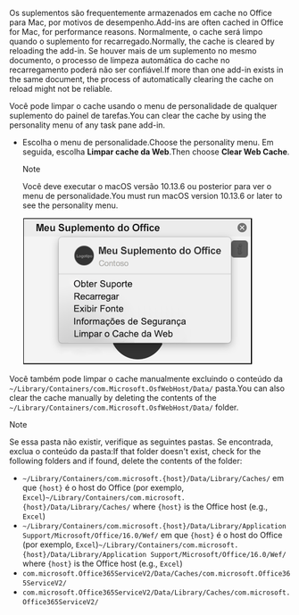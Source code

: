 <span data-ttu-id="fe29d-101">Os suplementos são frequentemente armazenados em cache no Office para Mac, por motivos de desempenho.</span><span class="sxs-lookup"><span data-stu-id="fe29d-101">Add-ins are often cached in Office for Mac, for performance reasons.</span></span> <span data-ttu-id="fe29d-102">Normalmente, o cache será limpo quando o suplemento for recarregado.</span><span class="sxs-lookup"><span data-stu-id="fe29d-102">Normally, the cache is cleared by reloading the add-in.</span></span> <span data-ttu-id="fe29d-103">Se houver mais de um suplemento no mesmo documento, o processo de limpeza automática do cache no recarregamento poderá não ser confiável.</span><span class="sxs-lookup"><span data-stu-id="fe29d-103">If more than one add-in exists in the same document, the process of automatically clearing the cache on reload might not be reliable.</span></span>

<span data-ttu-id="fe29d-104">Você pode limpar o cache usando o menu de personalidade de qualquer suplemento do painel de tarefas.</span><span class="sxs-lookup"><span data-stu-id="fe29d-104">You can clear the cache by using the personality menu of any task pane add-in.</span></span>
- <span data-ttu-id="fe29d-105">Escolha o menu de personalidade.</span><span class="sxs-lookup"><span data-stu-id="fe29d-105">Choose the personality menu.</span></span> <span data-ttu-id="fe29d-106">Em seguida, escolha **Limpar cache da Web**.</span><span class="sxs-lookup"><span data-stu-id="fe29d-106">Then choose **Clear Web Cache**.</span></span>
    > [!NOTE]
    > <span data-ttu-id="fe29d-107">Você deve executar o macOS versão 10.13.6 ou posterior para ver o menu de personalidade.</span><span class="sxs-lookup"><span data-stu-id="fe29d-107">You must run macOS version 10.13.6 or later to see the personality menu.</span></span>
    
    ![Captura de tela da opção Limpar cache da Web no menu personalidade.](../images/mac-clear-cache-menu.png)

<span data-ttu-id="fe29d-109">Você também pode limpar o cache manualmente excluindo o conteúdo da `~/Library/Containers/com.Microsoft.OsfWebHost/Data/` pasta.</span><span class="sxs-lookup"><span data-stu-id="fe29d-109">You can also clear the cache manually by deleting the contents of the `~/Library/Containers/com.Microsoft.OsfWebHost/Data/` folder.</span></span>

> [!NOTE]
> <span data-ttu-id="fe29d-110">Se essa pasta não existir, verifique as seguintes pastas. Se encontrada, exclua o conteúdo da pasta:</span><span class="sxs-lookup"><span data-stu-id="fe29d-110">If that folder doesn't exist, check for the following folders and if found, delete the contents of the folder:</span></span>
>    - <span data-ttu-id="fe29d-111">`~/Library/Containers/com.microsoft.{host}/Data/Library/Caches/` em que `{host}` é o host do Office (por exemplo, `Excel`)</span><span class="sxs-lookup"><span data-stu-id="fe29d-111">`~/Library/Containers/com.microsoft.{host}/Data/Library/Caches/` where `{host}` is the Office host (e.g., `Excel`)</span></span>
>    - <span data-ttu-id="fe29d-112">`~/Library/Containers/com.microsoft.{host}/Data/Library/Application Support/Microsoft/Office/16.0/Wef/` em que `{host}` é o host do Office (por exemplo, `Excel`)</span><span class="sxs-lookup"><span data-stu-id="fe29d-112">`~/Library/Containers/com.microsoft.{host}/Data/Library/Application Support/Microsoft/Office/16.0/Wef/` where `{host}` is the Office host (e.g., `Excel`)</span></span>
>    - `com.microsoft.Office365ServiceV2/Data/Caches/com.microsoft.Office365ServiceV2/`
>    - `com.microsoft.Office365ServiceV2/Data/Library/Caches/com.microsoft.Office365ServiceV2/`
